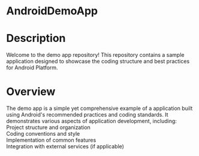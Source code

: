 # AndroidDemoApp
# Description
Welcome to the demo app repository! This repository contains a sample application designed to showcase the coding structure and best practices for Android Platform.
# Overview
The demo app is a simple yet comprehensive example of a application built using Android's recommended practices and coding standards. It demonstrates various aspects of application development, including:
<br/> Project structure and organization
<br/> Coding conventions and style
<br/> Implementation of common features
<br/> Integration with external services (if applicable)
